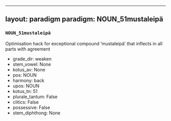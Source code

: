 
---
layout: paradigm
paradigm: NOUN_51mustaleipä
---
### ` NOUN_51mustaleipä `

Optimisation hack for exceptional compound ’mustaleipä’ that inflects in all parts with agreement
* grade_dir: weaken
* stem_vowel: None
* kotus_av: None
* pos: NOUN
* harmony: back
* upos: NOUN
* kotus_tn: 51
* plurale_tantum: False
* clitics: False
* possessive: False
* stem_diphthong: None

